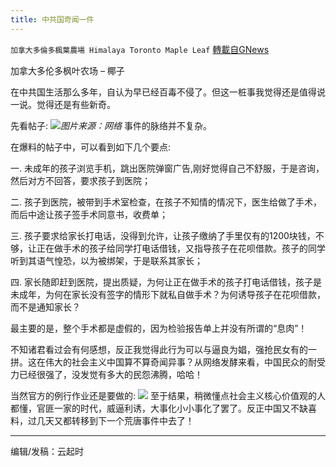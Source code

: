 ```yaml
---
title: 中共国奇闻一件
---
```

`加拿大多倫多楓葉農場 Himalaya Toronto Maple Leaf` [轉載自GNews](https://gnews.org/zh-hans/1584757/)

加拿大多伦多枫叶农场 – 椰子

在中共国生活那么多年，自认为早已经百毒不侵了。但这一桩事我觉得还是值得说一说。觉得还是有些新奇。

先看帖子:
![](https://assets.gnews.org/wp-content/uploads/2021/10/mmexport1633588579176-scaled.jpg)*图片来源：网络*
事件的脉络并不复杂。

在爆料的帖子中，可以看到如下几个要点:

一. 未成年的孩子浏览手机，跳出医院弹窗广告,刚好觉得自己不舒服，于是咨询，然后对方不回答，要求孩子到医院；

二. 孩子到医院，被带到手术室检查，在孩子不知情的情况下，医生给做了手术，而后中途让孩子签手术同意书，收费单；

三. 孩子要求给家长打电话，没得到允许，让孩子缴纳了手里仅有的1200块钱，不够，让正在做手术的孩子给同学打电话借钱，又指导孩子在花呗借款。孩子的同学听到其语气惶恐，以为被绑架，于是联系其家长；

四. 家长随即赶到医院，提出质疑，为何让正在做手术的孩子打电话借钱，孩子是未成年，为何在家长没有签字的情形下就私自做手术？为何诱导孩子在花呗借款，而不是通知家长？

最主要的是，整个手术都是虚假的，因为检验报告单上并没有所谓的“息肉”！

不知诸君看过会有何感想，反正我觉得此行为可以与逼良为娼，强抢民女有的一拼。这在伟大的社会主义中国算不算奇闻异事？从网络发酵来看，中国民众的耐受力已经很强了，没发觉有多大的民怨沸腾，哈哈！

当然官方的例行作业还是要做的:
![](https://assets.gnews.org/wp-content/uploads/2021/10/mmexport1633578382491.jpg)
至于结果，稍微懂点社会主义核心价值观的人都懂，官匪一家的时代，威逼利诱，大事化小小事化了罢了。反正中国又不缺喜料，过几天又都转移到下一个荒唐事件中去了！

* * *

编辑/发稿：云起时
